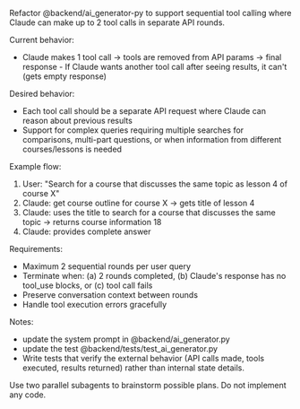 Refactor @backend/ai_generator-py to support sequential tool calling where Claude can
make up to 2 tool calls in separate API rounds.

Current behavior:
- Claude makes 1 tool call → tools are removed from API params → final response - If Claude wants another tool call after seeing results, it can't (gets empty
response)


Desired behavior:
 - Each tool call should be a separate API request where Claude can reason about previous results
 - Support for complex queries requiring multiple searches for comparisons, multi-part
questions, or when information from different courses/lessons is needed


Example flow:
1. User: "Search for a course that discusses the same topic as lesson 4 of course X"
2. Claude: get course outline for course X → gets title of lesson 4
3. Claude: uses the title to search for a course that discusses the same topic →
returns course information
18
4. Claude: provides complete answer


Requirements:
- Maximum 2 sequential rounds per user query
- Terminate when: (a) 2 rounds completed, (b) Claude's response has no tool_use
blocks, or (c) tool call fails
- Preserve conversation context between rounds
- Handle tool execution errors gracefully

Notes:
- update the system prompt in @backend/ai_generator.py
- update the test @backend/tests/test_ai_generator.py
- Write tests that verify the external behavior (API calls made, tools executed,
results returned) rather than internal state details.

Use two parallel subagents to brainstorm possible plans. Do not implement any code.